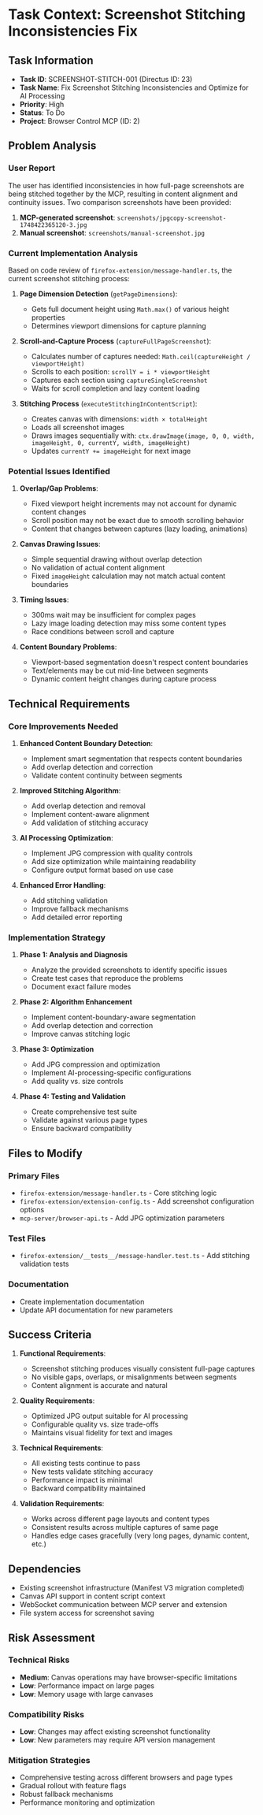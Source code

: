 # Task Context: Screenshot Stitching Inconsistencies Fix

## Task Information
- **Task ID**: SCREENSHOT-STITCH-001 (Directus ID: 23)
- **Task Name**: Fix Screenshot Stitching Inconsistencies and Optimize for AI Processing
- **Priority**: High
- **Status**: To Do
- **Project**: Browser Control MCP (ID: 2)

## Problem Analysis

### User Report
The user has identified inconsistencies in how full-page screenshots are being stitched together by the MCP, resulting in content alignment and continuity issues. Two comparison screenshots have been provided:

1. **MCP-generated screenshot**: `screenshots/jpgcopy-screenshot-1748422365120-3.jpg`
2. **Manual screenshot**: `screenshots/manual-screenshot.jpg`

### Current Implementation Analysis

Based on code review of `firefox-extension/message-handler.ts`, the current screenshot stitching process:

1. **Page Dimension Detection** (`getPageDimensions`):
   - Gets full document height using `Math.max()` of various height properties
   - Determines viewport dimensions for capture planning

2. **Scroll-and-Capture Process** (`captureFullPageScreenshot`):
   - Calculates number of captures needed: `Math.ceil(captureHeight / viewportHeight)`
   - Scrolls to each position: `scrollY = i * viewportHeight`
   - Captures each section using `captureSingleScreenshot`
   - Waits for scroll completion and lazy content loading

3. **Stitching Process** (`executeStitchingInContentScript`):
   - Creates canvas with dimensions: `width × totalHeight`
   - Loads all screenshot images
   - Draws images sequentially with: `ctx.drawImage(image, 0, 0, width, imageHeight, 0, currentY, width, imageHeight)`
   - Updates `currentY += imageHeight` for next image

### Potential Issues Identified

1. **Overlap/Gap Problems**:
   - Fixed viewport height increments may not account for dynamic content changes
   - Scroll position may not be exact due to smooth scrolling behavior
   - Content that changes between captures (lazy loading, animations)

2. **Canvas Drawing Issues**:
   - Simple sequential drawing without overlap detection
   - No validation of actual content alignment
   - Fixed `imageHeight` calculation may not match actual content boundaries

3. **Timing Issues**:
   - 300ms wait may be insufficient for complex pages
   - Lazy image loading detection may miss some content types
   - Race conditions between scroll and capture

4. **Content Boundary Problems**:
   - Viewport-based segmentation doesn't respect content boundaries
   - Text/elements may be cut mid-line between segments
   - Dynamic content height changes during capture process

## Technical Requirements

### Core Improvements Needed

1. **Enhanced Content Boundary Detection**:
   - Implement smart segmentation that respects content boundaries
   - Add overlap detection and correction
   - Validate content continuity between segments

2. **Improved Stitching Algorithm**:
   - Add overlap detection and removal
   - Implement content-aware alignment
   - Add validation of stitching accuracy

3. **AI Processing Optimization**:
   - Implement JPG compression with quality controls
   - Add size optimization while maintaining readability
   - Configure output format based on use case

4. **Enhanced Error Handling**:
   - Add stitching validation
   - Improve fallback mechanisms
   - Add detailed error reporting

### Implementation Strategy

1. **Phase 1: Analysis and Diagnosis**
   - Analyze the provided screenshots to identify specific issues
   - Create test cases that reproduce the problems
   - Document exact failure modes

2. **Phase 2: Algorithm Enhancement**
   - Implement content-boundary-aware segmentation
   - Add overlap detection and correction
   - Improve canvas stitching logic

3. **Phase 3: Optimization**
   - Add JPG compression and optimization
   - Implement AI-processing-specific configurations
   - Add quality vs. size controls

4. **Phase 4: Testing and Validation**
   - Create comprehensive test suite
   - Validate against various page types
   - Ensure backward compatibility

## Files to Modify

### Primary Files
- `firefox-extension/message-handler.ts` - Core stitching logic
- `firefox-extension/extension-config.ts` - Add screenshot configuration options
- `mcp-server/browser-api.ts` - Add JPG optimization parameters

### Test Files
- `firefox-extension/__tests__/message-handler.test.ts` - Add stitching validation tests

### Documentation
- Create implementation documentation
- Update API documentation for new parameters

## Success Criteria

1. **Functional Requirements**:
   - Screenshot stitching produces visually consistent full-page captures
   - No visible gaps, overlaps, or misalignments between segments
   - Content alignment is accurate and natural

2. **Quality Requirements**:
   - Optimized JPG output suitable for AI processing
   - Configurable quality vs. size trade-offs
   - Maintains visual fidelity for text and images

3. **Technical Requirements**:
   - All existing tests continue to pass
   - New tests validate stitching accuracy
   - Performance impact is minimal
   - Backward compatibility maintained

4. **Validation Requirements**:
   - Works across different page layouts and content types
   - Consistent results across multiple captures of same page
   - Handles edge cases gracefully (very long pages, dynamic content, etc.)

## Dependencies

- Existing screenshot infrastructure (Manifest V3 migration completed)
- Canvas API support in content script context
- WebSocket communication between MCP server and extension
- File system access for screenshot saving

## Risk Assessment

### Technical Risks
- **Medium**: Canvas operations may have browser-specific limitations
- **Low**: Performance impact on large pages
- **Low**: Memory usage with large canvases

### Compatibility Risks
- **Low**: Changes may affect existing screenshot functionality
- **Low**: New parameters may require API version management

### Mitigation Strategies
- Comprehensive testing across different browsers and page types
- Gradual rollout with feature flags
- Robust fallback mechanisms
- Performance monitoring and optimization